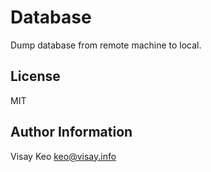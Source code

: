 Database
========

Dump database from remote machine to local.

License
-------

MIT

Author Information
------------------

Visay Keo <keo@visay.info>
